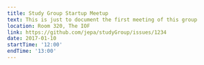 ```yaml
---
title: Study Group Startup Meetup
text: This is just to document the first meeting of this group
location: Room 320, The IOF
link: https://github.com/jepa/studyGroup/issues/1234
date: 2017-01-10
startTime: '12:00'
endTime: '13:00'
---
```

